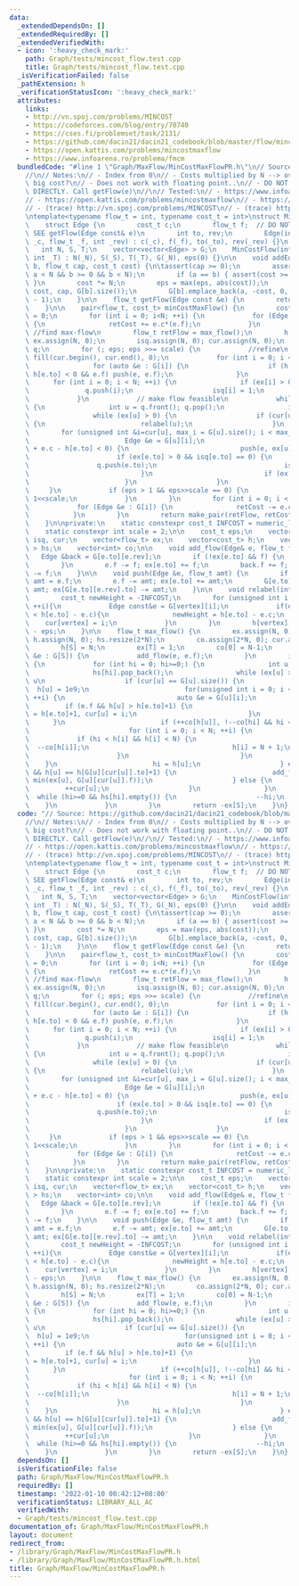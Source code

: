```yaml
---
data:
  _extendedDependsOn: []
  _extendedRequiredBy: []
  _extendedVerifiedWith:
  - icon: ':heavy_check_mark:'
    path: Graph/tests/mincost_flow.test.cpp
    title: Graph/tests/mincost_flow.test.cpp
  _isVerificationFailed: false
  _pathExtension: h
  _verificationStatusIcon: ':heavy_check_mark:'
  attributes:
    links:
    - http://vn.spoj.com/problems/MINCOST
    - https://codeforces.com/blog/entry/70740
    - https://cses.fi/problemset/task/2131/
    - https://github.com/dacin21/dacin21_codebook/blob/master/flow/mincost_PRonly.cpp
    - https://open.kattis.com/problems/mincostmaxflow
    - https://www.infoarena.ro/problema/fmcm
  bundledCode: "#line 1 \"Graph/MaxFlow/MinCostMaxFlowPR.h\"\n// Source: https://github.com/dacin21/dacin21_codebook/blob/master/flow/mincost_PRonly.cpp\n\
    //\n// Notes:\n// - Index from 0\n// - Costs multiplied by N --> overflow when\
    \ big cost?\n// - Does not work with floating point..\n// - DO NOT USE Edge.f\
    \ DIRECTLY. Call getFlow(e)\n//\n// Tested:\n// - https://www.infoarena.ro/problema/fmcm\n\
    // - https://open.kattis.com/problems/mincostmaxflow\n// - https://codeforces.com/blog/entry/70740\n\
    // - (trace) http://vn.spoj.com/problems/MINCOST\n// - (trace) https://cses.fi/problemset/task/2131/\n\
    \ntemplate<typename flow_t = int, typename cost_t = int>\nstruct MinCostFlow {\n\
    \    struct Edge {\n        cost_t c;\n        flow_t f;  // DO NOT USE THIS DIRECTLY.\
    \ SEE getFlow(Edge const& e)\n        int to, rev;\n        Edge(int _to, cost_t\
    \ _c, flow_t _f, int _rev) : c(_c), f(_f), to(_to), rev(_rev) {}\n    };\n\n \
    \   int N, S, T;\n    vector<vector<Edge> > G;\n    MinCostFlow(int _N, int _S,\
    \ int _T) : N(_N), S(_S), T(_T), G(_N), eps(0) {}\n\n    void addEdge(int a, int\
    \ b, flow_t cap, cost_t cost) {\n\tassert(cap >= 0);\n        assert(a >= 0 &&\
    \ a < N && b >= 0 && b < N);\n        if (a == b) { assert(cost >= 0); return;\
    \ }\n        cost *= N;\n        eps = max(eps, abs(cost));\n        G[a].emplace_back(b,\
    \ cost, cap, G[b].size());\n        G[b].emplace_back(a, -cost, 0, G[a].size()\
    \ - 1);\n    }\n\n    flow_t getFlow(Edge const &e) {\n        return G[e.to][e.rev].f;\n\
    \    }\n\n    pair<flow_t, cost_t> minCostMaxFlow() {\n        cost_t retCost\
    \ = 0;\n        for (int i = 0; i<N; ++i) {\n            for (Edge &e : G[i])\
    \ {\n                retCost += e.c*(e.f);\n            }\n        }\n       \
    \ //find max-flow\n        flow_t retFlow = max_flow();\n        h.assign(N, 0);\
    \ ex.assign(N, 0);\n        isq.assign(N, 0); cur.assign(N, 0);\n        queue<int>\
    \ q;\n        for (; eps; eps >>= scale) {\n            //refine\n           \
    \ fill(cur.begin(), cur.end(), 0);\n            for (int i = 0; i < N; ++i) {\n\
    \                for (auto &e : G[i]) {\n                    if (h[i] + e.c -\
    \ h[e.to] < 0 && e.f) push(e, e.f);\n                }\n            }\n      \
    \      for (int i = 0; i < N; ++i) {\n                if (ex[i] > 0){\n      \
    \              q.push(i);\n                    isq[i] = 1;\n                }\n\
    \            }\n            // make flow feasible\n            while (!q.empty())\
    \ {\n                int u = q.front(); q.pop();\n                isq[u]=0;\n\
    \                while (ex[u] > 0) {\n                    if (cur[u] == G[u].size())\
    \ {\n                        relabel(u);\n                    }\n            \
    \        for (unsigned int &i=cur[u], max_i = G[u].size(); i < max_i; ++i) {\n\
    \                        Edge &e = G[u][i];\n                        if (h[u]\
    \ + e.c - h[e.to] < 0) {\n                            push(e, ex[u]);\n      \
    \                      if (ex[e.to] > 0 && isq[e.to] == 0) {\n               \
    \                 q.push(e.to);\n                                isq[e.to] = 1;\n\
    \                            }\n                            if (ex[u] == 0) break;\n\
    \                        }\n                    }\n                }\n       \
    \     }\n            if (eps > 1 && eps>>scale == 0) {\n                eps =\
    \ 1<<scale;\n            }\n        }\n        for (int i = 0; i < N; ++i) {\n\
    \            for (Edge &e : G[i]) {\n                retCost -= e.c*(e.f);\n \
    \           }\n        }\n        return make_pair(retFlow, retCost / 2 / N);\n\
    \    }\n\nprivate:\n    static constexpr cost_t INFCOST = numeric_limits<cost_t>::max()/2;\n\
    \    static constexpr int scale = 2;\n\n    cost_t eps;\n    vector<unsigned int>\
    \ isq, cur;\n    vector<flow_t> ex;\n    vector<cost_t> h;\n    vector<vector<int>\
    \ > hs;\n    vector<int> co;\n\n    void add_flow(Edge& e, flow_t f) {\n     \
    \   Edge &back = G[e.to][e.rev];\n        if (!ex[e.to] && f) {\n            hs[h[e.to]].push_back(e.to);\n\
    \        }\n        e.f -= f; ex[e.to] += f;\n        back.f += f; ex[back.to]\
    \ -= f;\n    }\n\n    void push(Edge &e, flow_t amt) {\n        if (e.f < amt)\
    \ amt = e.f;\n        e.f -= amt; ex[e.to] += amt;\n        G[e.to][e.rev].f +=\
    \ amt; ex[G[e.to][e.rev].to] -= amt;\n    }\n\n    void relabel(int vertex){\n\
    \        cost_t newHeight = -INFCOST;\n        for (unsigned int i = 0; i < G[vertex].size();\
    \ ++i){\n            Edge const&e = G[vertex][i];\n            if(e.f && newHeight\
    \ < h[e.to] - e.c){\n                newHeight = h[e.to] - e.c;\n            \
    \    cur[vertex] = i;\n            }\n        }\n        h[vertex] = newHeight\
    \ - eps;\n    }\n\n    flow_t max_flow() {\n        ex.assign(N, 0);\n       \
    \ h.assign(N, 0); hs.resize(2*N);\n        co.assign(2*N, 0); cur.assign(N, 0);\n\
    \        h[S] = N;\n        ex[T] = 1;\n        co[0] = N-1;\n        for (auto\
    \ &e : G[S]) {\n            add_flow(e, e.f);\n        }\n        if (hs[0].size())\
    \ {\n            for (int hi = 0; hi>=0;) {\n                int u = hs[hi].back();\n\
    \                hs[hi].pop_back();\n                while (ex[u] > 0) { // discharge\
    \ u\n                    if (cur[u] == G[u].size()) {\n                      \
    \  h[u] = 1e9;\n                        for(unsigned int i = 0; i < G[u].size();\
    \ ++i) {\n                            auto &e = G[u][i];\n                   \
    \         if (e.f && h[u] > h[e.to]+1) {\n                                h[u]\
    \ = h[e.to]+1, cur[u] = i;\n                            }\n                  \
    \      }\n                        if (++co[h[u]], !--co[hi] && hi < N) {\n   \
    \                         for (int i = 0; i < N; ++i) {\n                    \
    \            if (hi < h[i] && h[i] < N) {\n                                  \
    \  --co[h[i]];\n                                    h[i] = N + 1;\n          \
    \                      }\n                            }\n                    \
    \    }\n                        hi = h[u];\n                    } else if (G[u][cur[u]].f\
    \ && h[u] == h[G[u][cur[u]].to]+1) {\n                        add_flow(G[u][cur[u]],\
    \ min(ex[u], G[u][cur[u]].f));\n                    } else {\n               \
    \         ++cur[u];\n                    }\n                }\n              \
    \  while (hi>=0 && hs[hi].empty()) {\n                    --hi;\n            \
    \    }\n            }\n        }\n        return -ex[S];\n    }\n};\n"
  code: "// Source: https://github.com/dacin21/dacin21_codebook/blob/master/flow/mincost_PRonly.cpp\n\
    //\n// Notes:\n// - Index from 0\n// - Costs multiplied by N --> overflow when\
    \ big cost?\n// - Does not work with floating point..\n// - DO NOT USE Edge.f\
    \ DIRECTLY. Call getFlow(e)\n//\n// Tested:\n// - https://www.infoarena.ro/problema/fmcm\n\
    // - https://open.kattis.com/problems/mincostmaxflow\n// - https://codeforces.com/blog/entry/70740\n\
    // - (trace) http://vn.spoj.com/problems/MINCOST\n// - (trace) https://cses.fi/problemset/task/2131/\n\
    \ntemplate<typename flow_t = int, typename cost_t = int>\nstruct MinCostFlow {\n\
    \    struct Edge {\n        cost_t c;\n        flow_t f;  // DO NOT USE THIS DIRECTLY.\
    \ SEE getFlow(Edge const& e)\n        int to, rev;\n        Edge(int _to, cost_t\
    \ _c, flow_t _f, int _rev) : c(_c), f(_f), to(_to), rev(_rev) {}\n    };\n\n \
    \   int N, S, T;\n    vector<vector<Edge> > G;\n    MinCostFlow(int _N, int _S,\
    \ int _T) : N(_N), S(_S), T(_T), G(_N), eps(0) {}\n\n    void addEdge(int a, int\
    \ b, flow_t cap, cost_t cost) {\n\tassert(cap >= 0);\n        assert(a >= 0 &&\
    \ a < N && b >= 0 && b < N);\n        if (a == b) { assert(cost >= 0); return;\
    \ }\n        cost *= N;\n        eps = max(eps, abs(cost));\n        G[a].emplace_back(b,\
    \ cost, cap, G[b].size());\n        G[b].emplace_back(a, -cost, 0, G[a].size()\
    \ - 1);\n    }\n\n    flow_t getFlow(Edge const &e) {\n        return G[e.to][e.rev].f;\n\
    \    }\n\n    pair<flow_t, cost_t> minCostMaxFlow() {\n        cost_t retCost\
    \ = 0;\n        for (int i = 0; i<N; ++i) {\n            for (Edge &e : G[i])\
    \ {\n                retCost += e.c*(e.f);\n            }\n        }\n       \
    \ //find max-flow\n        flow_t retFlow = max_flow();\n        h.assign(N, 0);\
    \ ex.assign(N, 0);\n        isq.assign(N, 0); cur.assign(N, 0);\n        queue<int>\
    \ q;\n        for (; eps; eps >>= scale) {\n            //refine\n           \
    \ fill(cur.begin(), cur.end(), 0);\n            for (int i = 0; i < N; ++i) {\n\
    \                for (auto &e : G[i]) {\n                    if (h[i] + e.c -\
    \ h[e.to] < 0 && e.f) push(e, e.f);\n                }\n            }\n      \
    \      for (int i = 0; i < N; ++i) {\n                if (ex[i] > 0){\n      \
    \              q.push(i);\n                    isq[i] = 1;\n                }\n\
    \            }\n            // make flow feasible\n            while (!q.empty())\
    \ {\n                int u = q.front(); q.pop();\n                isq[u]=0;\n\
    \                while (ex[u] > 0) {\n                    if (cur[u] == G[u].size())\
    \ {\n                        relabel(u);\n                    }\n            \
    \        for (unsigned int &i=cur[u], max_i = G[u].size(); i < max_i; ++i) {\n\
    \                        Edge &e = G[u][i];\n                        if (h[u]\
    \ + e.c - h[e.to] < 0) {\n                            push(e, ex[u]);\n      \
    \                      if (ex[e.to] > 0 && isq[e.to] == 0) {\n               \
    \                 q.push(e.to);\n                                isq[e.to] = 1;\n\
    \                            }\n                            if (ex[u] == 0) break;\n\
    \                        }\n                    }\n                }\n       \
    \     }\n            if (eps > 1 && eps>>scale == 0) {\n                eps =\
    \ 1<<scale;\n            }\n        }\n        for (int i = 0; i < N; ++i) {\n\
    \            for (Edge &e : G[i]) {\n                retCost -= e.c*(e.f);\n \
    \           }\n        }\n        return make_pair(retFlow, retCost / 2 / N);\n\
    \    }\n\nprivate:\n    static constexpr cost_t INFCOST = numeric_limits<cost_t>::max()/2;\n\
    \    static constexpr int scale = 2;\n\n    cost_t eps;\n    vector<unsigned int>\
    \ isq, cur;\n    vector<flow_t> ex;\n    vector<cost_t> h;\n    vector<vector<int>\
    \ > hs;\n    vector<int> co;\n\n    void add_flow(Edge& e, flow_t f) {\n     \
    \   Edge &back = G[e.to][e.rev];\n        if (!ex[e.to] && f) {\n            hs[h[e.to]].push_back(e.to);\n\
    \        }\n        e.f -= f; ex[e.to] += f;\n        back.f += f; ex[back.to]\
    \ -= f;\n    }\n\n    void push(Edge &e, flow_t amt) {\n        if (e.f < amt)\
    \ amt = e.f;\n        e.f -= amt; ex[e.to] += amt;\n        G[e.to][e.rev].f +=\
    \ amt; ex[G[e.to][e.rev].to] -= amt;\n    }\n\n    void relabel(int vertex){\n\
    \        cost_t newHeight = -INFCOST;\n        for (unsigned int i = 0; i < G[vertex].size();\
    \ ++i){\n            Edge const&e = G[vertex][i];\n            if(e.f && newHeight\
    \ < h[e.to] - e.c){\n                newHeight = h[e.to] - e.c;\n            \
    \    cur[vertex] = i;\n            }\n        }\n        h[vertex] = newHeight\
    \ - eps;\n    }\n\n    flow_t max_flow() {\n        ex.assign(N, 0);\n       \
    \ h.assign(N, 0); hs.resize(2*N);\n        co.assign(2*N, 0); cur.assign(N, 0);\n\
    \        h[S] = N;\n        ex[T] = 1;\n        co[0] = N-1;\n        for (auto\
    \ &e : G[S]) {\n            add_flow(e, e.f);\n        }\n        if (hs[0].size())\
    \ {\n            for (int hi = 0; hi>=0;) {\n                int u = hs[hi].back();\n\
    \                hs[hi].pop_back();\n                while (ex[u] > 0) { // discharge\
    \ u\n                    if (cur[u] == G[u].size()) {\n                      \
    \  h[u] = 1e9;\n                        for(unsigned int i = 0; i < G[u].size();\
    \ ++i) {\n                            auto &e = G[u][i];\n                   \
    \         if (e.f && h[u] > h[e.to]+1) {\n                                h[u]\
    \ = h[e.to]+1, cur[u] = i;\n                            }\n                  \
    \      }\n                        if (++co[h[u]], !--co[hi] && hi < N) {\n   \
    \                         for (int i = 0; i < N; ++i) {\n                    \
    \            if (hi < h[i] && h[i] < N) {\n                                  \
    \  --co[h[i]];\n                                    h[i] = N + 1;\n          \
    \                      }\n                            }\n                    \
    \    }\n                        hi = h[u];\n                    } else if (G[u][cur[u]].f\
    \ && h[u] == h[G[u][cur[u]].to]+1) {\n                        add_flow(G[u][cur[u]],\
    \ min(ex[u], G[u][cur[u]].f));\n                    } else {\n               \
    \         ++cur[u];\n                    }\n                }\n              \
    \  while (hi>=0 && hs[hi].empty()) {\n                    --hi;\n            \
    \    }\n            }\n        }\n        return -ex[S];\n    }\n};\n"
  dependsOn: []
  isVerificationFile: false
  path: Graph/MaxFlow/MinCostMaxFlowPR.h
  requiredBy: []
  timestamp: '2022-01-10 00:42:12+08:00'
  verificationStatus: LIBRARY_ALL_AC
  verifiedWith:
  - Graph/tests/mincost_flow.test.cpp
documentation_of: Graph/MaxFlow/MinCostMaxFlowPR.h
layout: document
redirect_from:
- /library/Graph/MaxFlow/MinCostMaxFlowPR.h
- /library/Graph/MaxFlow/MinCostMaxFlowPR.h.html
title: Graph/MaxFlow/MinCostMaxFlowPR.h
---
```


